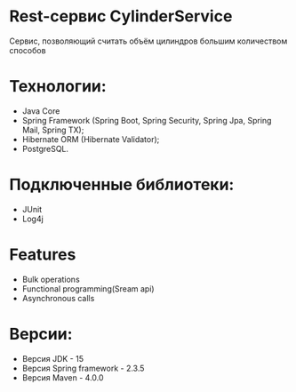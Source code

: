 # Rest-сервис CylinderService
Сервис, позволяющий считать объём цилиндров большим количеством способов
# Технологии:
- Java Core
- Spring Framework (Spring Boot, Spring Security, Spring Jpa, Spring Mail, Spring TX);
- Hibernate ORM (Hibernate Validator);
- PostgreSQL.
# Подключенные библиотеки:
- JUnit
- Log4j
# Features
- Bulk operations
- Functional programming(Sream api)
- Asynchronous calls
# Версии:
- Версия JDK - 15
- Версия Spring framework - 2.3.5
- Версия Maven - 4.0.0
